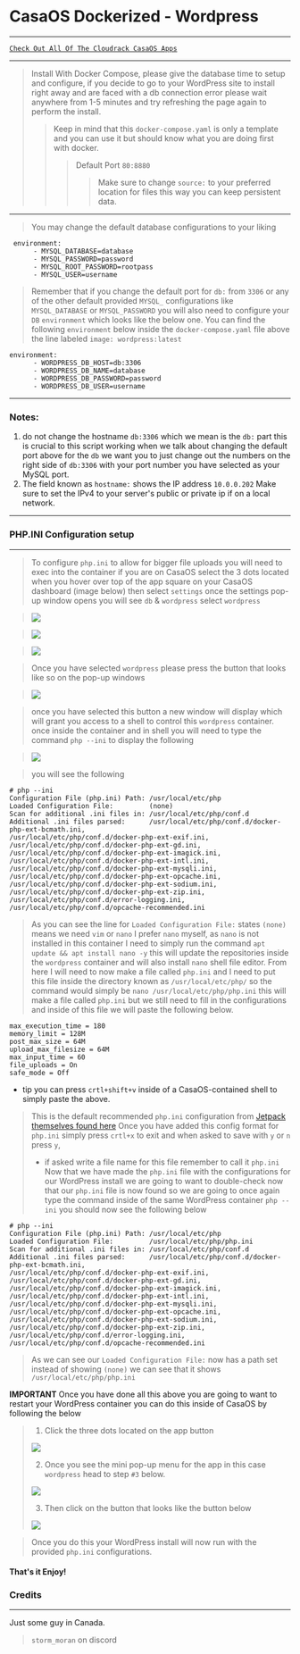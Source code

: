 # CasaOS Dockerized - Wordpress

***

[`Check Out All Of The Cloudrack CasaOS Apps`](../)

***

> Install With Docker Compose, please give the database time to setup and configure, if you decide to go to your WordPress site to install right away and are faced with a db connection error please wait anywhere from 1-5 minutes and try refreshing the page again to perform the install.
>
> > Keep in mind that this `docker-compose.yaml` is only a template and you can use it but should know what you are doing first with docker.
> >
> > > Default Port `80:8880`
> > >
> > > > Make sure to change `source:` to your preferred location for files this way you can keep persistent data.

***

> You may change the default database configurations to your liking

```
 environment:
      - MYSQL_DATABASE=database
      - MYSQL_PASSWORD=password
      - MYSQL_ROOT_PASSWORD=rootpass
      - MYSQL_USER=username
```

> Remember that if you change the default port for `db:` from `3306` or any of the other default provided `MYSQL_` configurations like `MYSQL_DATABASE` or `MYSQL_PASSWORD` you will also need to configure your `DB` `environment` which looks like the below one. You can find the following `environment` below inside the `docker-compose.yaml` file above the line labeled `image: wordpress:latest`

```
environment:
      - WORDPRESS_DB_HOST=db:3306
      - WORDPRESS_DB_NAME=database
      - WORDPRESS_DB_PASSWORD=password
      - WORDPRESS_DB_USER=username
```

***

### Notes:

1. do not change the hostname `db:3306` which we mean is the `db:` part this is crucial to this script working when we talk about changing the default port above for the `db` we want you to just change out the numbers on the right side of `db:3306` with your port number you have selected as your MySQL port.
2. The field known as `hostname:` shows the IP address `10.0.0.202` Make sure to set the IPv4 to your server's public or private ip if on a local network.

***

### PHP.INI Configuration setup

***

> To configure `php.ini` to allow for bigger file uploads you will need to exec into the container if you are on CasaOS select the 3 dots located when you hover over top of the app square on your CasaOS dashboard (image below) then select `settings` once the settings pop-up window opens you will see `db` & `wordpress` select `wordpress`

> ![](https://i.ibb.co/gMMkGwP/image.png)

> ![](https://i.ibb.co/gZCygr8/image.png)

> ![](https://i.ibb.co/jyrWtsJ/image.png)

> Once you have selected `wordpress` please press the button that looks like so on the pop-up windows

> ![](https://i.ibb.co/RvM5QTQ/image.png)

> once you have selected this button a new window will display which will grant you access to a shell to control this `wordpress` container. once inside the container and in shell you will need to type the command `php --ini` to display the following

> ![](https://i.ibb.co/s51ZYDL/image.png)

> you will see the following

```
# php --ini
Configuration File (php.ini) Path: /usr/local/etc/php
Loaded Configuration File:         (none)
Scan for additional .ini files in: /usr/local/etc/php/conf.d
Additional .ini files parsed:      /usr/local/etc/php/conf.d/docker-php-ext-bcmath.ini,
/usr/local/etc/php/conf.d/docker-php-ext-exif.ini,
/usr/local/etc/php/conf.d/docker-php-ext-gd.ini,
/usr/local/etc/php/conf.d/docker-php-ext-imagick.ini,
/usr/local/etc/php/conf.d/docker-php-ext-intl.ini,
/usr/local/etc/php/conf.d/docker-php-ext-mysqli.ini,
/usr/local/etc/php/conf.d/docker-php-ext-opcache.ini,
/usr/local/etc/php/conf.d/docker-php-ext-sodium.ini,
/usr/local/etc/php/conf.d/docker-php-ext-zip.ini,
/usr/local/etc/php/conf.d/error-logging.ini,
/usr/local/etc/php/conf.d/opcache-recommended.ini
```

> As you can see the line for `Loaded Configuration File:` states `(none)` means we need `vim` or `nano` I prefer `nano` myself, as `nano` is not installed in this container I need to simply run the command `apt update && apt install nano -y` this will update the repositories inside the `wordpress` container and will also install `nano` shell file editor. From here I will need to now make a file called `php.ini` and I need to put this file inside the directory known as `/usr/local/etc/php/` so the command would simply be `nano /usr/local/etc/php/php.ini` this will make a file called `php.ini` but we still need to fill in the configurations and inside of this file we will paste the following below.

```
max_execution_time = 180
memory_limit = 128M
post_max_size = 64M
upload_max_filesize = 64M
max_input_time = 60
file_uploads = On
safe_mode = Off
```

* tip you can press `crtl+shift+v` inside of a CasaOS-contained shell to simply paste the above.

> This is the default recommended `php.ini` configuration from [Jetpack themselves found here](https://jetpack.com/blog/wordpress-php-ini/) Once you have added this config format for `php.ini` simply press `crtl+x` to exit and when asked to save with `y` or `n` press `y`,
>
> * if asked write a file name for this file remember to call it `php.ini` Now that we have made the `php.ini` file with the configurations for our WordPress install we are going to want to double-check now that our `php.ini` file is now found so we are going to once again type the command inside of the same WordPress container `php --ini` you should now see the following below

```
# php --ini
Configuration File (php.ini) Path: /usr/local/etc/php
Loaded Configuration File:         /usr/local/etc/php/php.ini
Scan for additional .ini files in: /usr/local/etc/php/conf.d
Additional .ini files parsed:      /usr/local/etc/php/conf.d/docker-php-ext-bcmath.ini,
/usr/local/etc/php/conf.d/docker-php-ext-exif.ini,
/usr/local/etc/php/conf.d/docker-php-ext-gd.ini,
/usr/local/etc/php/conf.d/docker-php-ext-imagick.ini,
/usr/local/etc/php/conf.d/docker-php-ext-intl.ini,
/usr/local/etc/php/conf.d/docker-php-ext-mysqli.ini,
/usr/local/etc/php/conf.d/docker-php-ext-opcache.ini,
/usr/local/etc/php/conf.d/docker-php-ext-sodium.ini,
/usr/local/etc/php/conf.d/docker-php-ext-zip.ini,
/usr/local/etc/php/conf.d/error-logging.ini,
/usr/local/etc/php/conf.d/opcache-recommended.ini
```

> As we can see our `Loaded Configuration File:` now has a path set instead of showing `(none)` we can see that it shows `/usr/local/etc/php/php.ini`

**IMPORTANT** Once you have done all this above you are going to want to restart your WordPress container you can do this inside of CasaOS by following the below

> 1. Click the three dots located on the app button
>
> ![](https://i.ibb.co/gMMkGwP/image.png)
>
> 2. Once you see the mini pop-up menu for the app in this case `wordpress` head to step `#3` below.
>
> ![](https://i.ibb.co/gZCygr8/image.png)
>
> 3. Then click on the button that looks like the button below
>
> ![](https://i.ibb.co/tKqJH3L/image.png)

> Once you do this your WordPress install will now run with the provided `php.ini` configurations.

#### That's it Enjoy!

### Credits

***

Just some guy in Canada.

> `storm_moran` on discord
